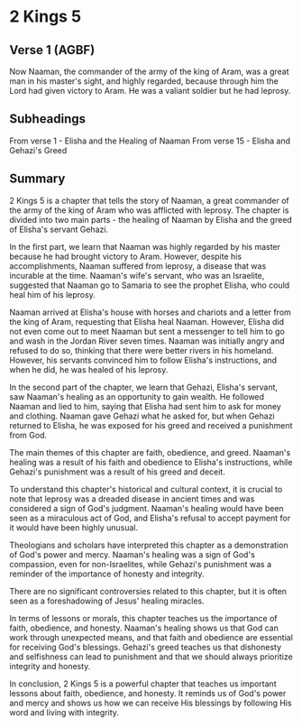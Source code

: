 # 2 Kings 5

## Verse 1 (AGBF)

Now Naaman, the commander of the army of the king of Aram, was a great man in his master's sight, and highly regarded, because through him the Lord had given victory to Aram. He was a valiant soldier but he had leprosy.

## Subheadings

From verse 1 - Elisha and the Healing of Naaman
From verse 15 - Elisha and Gehazi's Greed

## Summary

2 Kings 5 is a chapter that tells the story of Naaman, a great commander of the army of the king of Aram who was afflicted with leprosy. The chapter is divided into two main parts - the healing of Naaman by Elisha and the greed of Elisha's servant Gehazi.

In the first part, we learn that Naaman was highly regarded by his master because he had brought victory to Aram. However, despite his accomplishments, Naaman suffered from leprosy, a disease that was incurable at the time. Naaman's wife's servant, who was an Israelite, suggested that Naaman go to Samaria to see the prophet Elisha, who could heal him of his leprosy.

Naaman arrived at Elisha's house with horses and chariots and a letter from the king of Aram, requesting that Elisha heal Naaman. However, Elisha did not even come out to meet Naaman but sent a messenger to tell him to go and wash in the Jordan River seven times. Naaman was initially angry and refused to do so, thinking that there were better rivers in his homeland. However, his servants convinced him to follow Elisha's instructions, and when he did, he was healed of his leprosy.

In the second part of the chapter, we learn that Gehazi, Elisha's servant, saw Naaman's healing as an opportunity to gain wealth. He followed Naaman and lied to him, saying that Elisha had sent him to ask for money and clothing. Naaman gave Gehazi what he asked for, but when Gehazi returned to Elisha, he was exposed for his greed and received a punishment from God.

The main themes of this chapter are faith, obedience, and greed. Naaman's healing was a result of his faith and obedience to Elisha's instructions, while Gehazi's punishment was a result of his greed and deceit.

To understand this chapter's historical and cultural context, it is crucial to note that leprosy was a dreaded disease in ancient times and was considered a sign of God's judgment. Naaman's healing would have been seen as a miraculous act of God, and Elisha's refusal to accept payment for it would have been highly unusual.

Theologians and scholars have interpreted this chapter as a demonstration of God's power and mercy. Naaman's healing was a sign of God's compassion, even for non-Israelites, while Gehazi's punishment was a reminder of the importance of honesty and integrity.

There are no significant controversies related to this chapter, but it is often seen as a foreshadowing of Jesus' healing miracles.

In terms of lessons or morals, this chapter teaches us the importance of faith, obedience, and honesty. Naaman's healing shows us that God can work through unexpected means, and that faith and obedience are essential for receiving God's blessings. Gehazi's greed teaches us that dishonesty and selfishness can lead to punishment and that we should always prioritize integrity and honesty.

In conclusion, 2 Kings 5 is a powerful chapter that teaches us important lessons about faith, obedience, and honesty. It reminds us of God's power and mercy and shows us how we can receive His blessings by following His word and living with integrity.